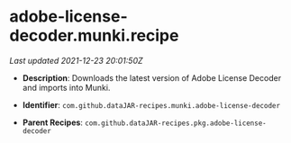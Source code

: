 # adobe-license-decoder.munki.recipe

_Last updated 2021-12-23 20:01:50Z_

- **Description**: Downloads the latest version of Adobe License Decoder and imports into Munki.

- **Identifier**: `com.github.dataJAR-recipes.munki.adobe-license-decoder`

- **Parent Recipes**: `com.github.dataJAR-recipes.pkg.adobe-license-decoder`
